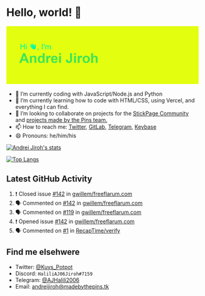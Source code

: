 # Hello, world! 👋

![](https://raw.githubusercontent.com/AndreiJirohHaliliDev2006/AndreiJirohHaliliDev2006/master/header.png)

- 🔭 I’m currently coding with JavaScript/Node.js and Python
- 🌱 I’m currently learning how to code with HTML/CSS, using Vercel, and everything I can find.
- 👯 I’m looking to collaborate on projects for the [StickPage Community](https://github.com/StickPage-Community) and [projects made by the Pins team.](https://github.com/MadeByThePinsHub)
- 📫 How to reach me: [Twitter](https://twitter.com/Kuys_Potpot), [GitLab](https://www.gitlab.com/AndreiJirohHaliliDev2006), [Telegram](https://t.me/AJHalili2006), [Keybase](https://keybase.io/ajhalilidev06)
- 😄 Pronouns: he/him/his

[![Andrei Jiroh's stats](https://gh-readme-stats-thepinsteam.vercel.app/api?username=AndreiJirohHaliliDev2006&count_private=true&include_all_commits=true)](https://github.com/anuraghazra/github-readme-stats)

[![Top Langs](https://gh-readme-stats-thepinsteam.vercel.app/api/top-langs/?username=AndreiJirohHaliliDev2006&layout=compact)](https://github.com/anuraghazra/github-readme-stats)

## Latest GitHub Activity

<!--START_SECTION:activity-->
1. ❗️ Closed issue [#142](https://github.com//gwillem/freeflarum.com/issues/142) in [gwillem/freeflarum.com](https://github.com//gwillem/freeflarum.com)
2. 🗣 Commented on [#142](https://github.com//gwillem/freeflarum.com/issues/142) in [gwillem/freeflarum.com](https://github.com//gwillem/freeflarum.com)
3. 🗣 Commented on [#119](https://github.com//gwillem/freeflarum.com/issues/119) in [gwillem/freeflarum.com](https://github.com//gwillem/freeflarum.com)
4. ❗️ Opened issue [#142](https://github.com//gwillem/freeflarum.com/issues/142) in [gwillem/freeflarum.com](https://github.com//gwillem/freeflarum.com)
5. 🗣 Commented on [#1](https://github.com//RecapTime/verify/issues/1) in [RecapTime/verify](https://github.com//RecapTime/verify)
<!--END_SECTION:activity-->

## Find me elsehwere

* Twitter: [@Kuys_Potpot](https://twitter.com)
* Discord: `HaliliAJ06Jiroh#7159`
* Telegram: [@AJHalili2006](https://telegram.dog/AJHalili2006)
* Email: <andreijiroh@madebythepins.tk>
